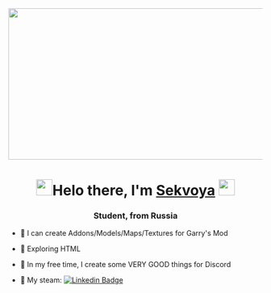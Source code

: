 
<div align="center">
  <img src="https://media.discordapp.net/attachments/474894433498824715/959145774434902026/banner.gif" width="600" height="300"/>
</div>


  <h1 align="center"><img src="https://github.com/blackcater/blackcater/raw/main/images/Hi.gif" height="32"/>Helo there, I'm <a href="https://daniilshat.ru/" target="_blank">Sekvoya</a> 
<img src="https://github.com/blackcater/blackcater/raw/main/images/Hi.gif" height="32"/></h1>
<h3 align="center">Student, from Russia</h3>

-  💛 I can create Addons/Models/Maps/Textures for Garry's Mod



- :green_heart: Exploring HTML



- :purple_heart: In my free time, I create some VERY GOOD things for Discord



- 🍭 My steam: [![Linkedin Badge](https://img.shields.io/badge/Steam-Sekvoya-ff69b4)](https://steamcommunity.com/id/cute_rock/)
